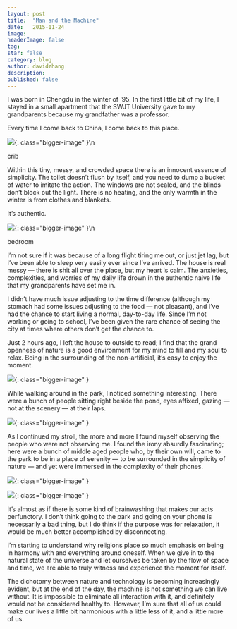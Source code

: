 ```yaml
---
layout:	post
title:	"Man and the Machine"
date:	2015-11-24
image:
headerImage: false
tag:
star: false
category: blog
author: davidzhang
description:
published: false
---
```


  I was born in Chengdu in the winter of ’95. In the first little bit of my life, I stayed in a small apartment that the SWJT University gave to my grandparents because my grandfather was a professor.

Every time I come back to China, I come back to this place.

![](/img/1*gSS7SoJ4aWGjC5ZH-ZYUNA.jpeg){: class="bigger-image" }\n<figcaption class="caption">crib</figcaption>

Within this tiny, messy, and crowded space there is an innocent essence of simplicity. The toilet doesn’t flush by itself, and you need to dump a bucket of water to imitate the action. The windows are not sealed, and the blinds don’t block out the light. There is no heating, and the only warmth in the winter is from clothes and blankets.

It’s authentic.

![](/img/1*3Q9SBk8ztjWaVv9Om_yV9g.jpeg){: class="bigger-image" }\n<figcaption class="caption">bedroom</figcaption>

I’m not sure if it was because of a long flight tiring me out, or just jet lag, but I’ve been able to sleep very easily ever since I’ve arrived. The house is real messy — there is shit all over the place, but my heart is calm. The anxieties, complexities, and worries of my daily life drown in the authentic naive life that my grandparents have set me in.

I didn’t have much issue adjusting to the time difference (although my stomach had some issues adjusting to the food — not pleasant), and I’ve had the chance to start living a normal, day-to-day life. Since I’m not working or going to school, I’ve been given the rare chance of seeing the city at times where others don’t get the chance to.

Just 2 hours ago, I left the house to outside to read; I find that the grand openness of nature is a good environment for my mind to fill and my soul to relax. Being in the surrounding of the non-artificial, it’s easy to enjoy the moment.

![](/img/1*Tak-yYHoCW1nbbtNV_tuiw.jpeg){: class="bigger-image" }

While walking around in the park, I noticed something interesting. There were a bunch of people sitting right beside the pond, eyes affixed, gazing — not at the scenery — at their laps.

![](/img/1*hbyL4X_CamUxRfhdwhOW6g.jpeg){: class="bigger-image" }

As I continued my stroll, the more and more I found myself observing the people who were not observing me. I found the irony absurdly fascinating; here were a bunch of middle aged people who, by their own will, came to the park to be in a place of serenity — to be surrounded in the simplicity of nature — and yet were immersed in the complexity of their phones.

![](/img/1*FR5iey6gnY6wahaIuXPuAA.jpeg){: class="bigger-image" }

![](/img/1*pph8_Eq2_SvNJzNN59EFDg.jpeg){: class="bigger-image" }

It’s almost as if there is some kind of brainwashing that makes our acts perfunctory. I don’t think going to the park and going on your phone is necessarily a bad thing, but I do think if the purpose was for relaxation, it would be much better accomplished by disconnecting.

I’m starting to understand why religions place so much emphasis on being in harmony with and everything around oneself. When we give in to the natural state of the universe and let ourselves be taken by the flow of space and time, we are able to truly witness and experience the moment for itself.

The dichotomy between nature and technology is becoming increasingly evident, but at the end of the day, the machine is not something we can live without. It is impossible to eliminate all interaction with it, and definitely would not be considered healthy to. However, I’m sure that all of us could make our lives a little bit harmonious with a little less of it, and a little more of us.
